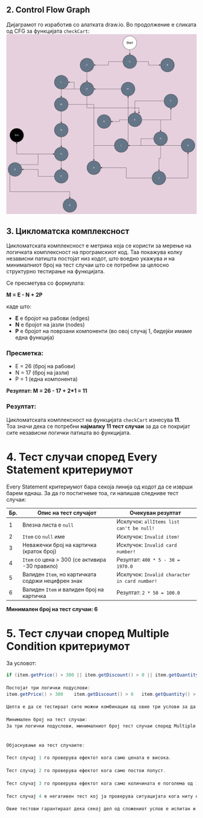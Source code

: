## 2. Control Flow Graph

Дијаграмот го изработив со алатката draw.io. 
Во продолжение е сликата од CFG за функцијата `checkCart`:
![img.png](img.png)

## 3. Цикломатска комплексност

Цикломатската комплексност е метрика која се користи за мерење на логичката комплексност на програмскиот код. Таа покажува колку независни патишта постојат низ кодот, што воедно укажува и на минималниот број на тест случаи што се потребни за целосно структурно тестирање на функцијата.

Се пресметува со формулата:

**M = E - N + 2P**

каде што:
- **E** е бројот на рабови (edges)
- **N** е бројот на јазли (nodes)
- **P** е бројот на поврзани компоненти (во овој случај 1, бидејќи имаме една функција)

### Пресметка:

- E = 26 (број на рабови)
- N = 17 (број на јазли)
- P = 1 (една компонента)

**Резултат: M = 26 - 17 + 2*1 = 11**

### Резултат:

Цикломатската комплексност на функцијата `checkCart` изнесува **11**.  
Тоа значи дека се потребни **најмалку 11 тест случаи** за да се покријат сите независни логички патишта во функцијата.

# 4. Тест случаи според Every Statement критериумот

Every Statement критериумот бара секоја линија од кодот да се изврши барем еднаш. За да го постигнеме тоа, ги напишав следниве тест случаи:

| Бр. | Опис на тест случајот                               | Очекуван резултат                              |
|-----|----------------------------------------------------|------------------------------------------------|
| 1   | Влезна листа е `null`                              | Исклучок: `allItems list can't be null!`       |
| 2   | `Item` со `null` име                               | Исклучок: `Invalid item!`                      |
| 3   | Неважечки број на картичка (краток број)           | Исклучок: `Invalid card number!`               |
| 4   | `Item` со цена > 300 (се активира -30 правило)     | Резултат: `400 * 5 - 30 = 1970.0`              |
| 5   | Валиден `Item`, но картичката содржи нецифрен знак | Исклучок: `Invalid character in card number!`  |
| 6   | Валиден `Item` и валиден број на картичка          | Резултат: `2 * 50 = 100.0`                     |

**Минимален број на тест случаи: 6**


# 5. Тест случаи според Multiple Condition критериумот

За условот:

```java
if (item.getPrice() > 300 || item.getDiscount() > 0 || item.getQuantity() > 10)

Постојат три логички подуслови:
item.getPrice() > 300    item.getDiscount() > 0   item.getQuantity() > 10

Целта е да се тестираат сите можни комбинации од овие три услови за да се постигне Multiple Condition Coverage.

Минимален број на тест случаи:
За три логички подуслови, минималниот број тест случаи според Multiple Condition Coverage е 4. Со овие тест случаи ги опфативме сите можни комбинации што влијаат на исходот од условот.


Објаснување на тест случаите:

Тест случај 1 го проверува ефектот кога само цената е висока.

Тест случај 2 го проверува ефектот кога само постои попуст.

Тест случај 3 го проверува ефектот кога само количината е поголема од 10.

Тест случај 4 е негативен тест кој ја проверува ситуацијата кога ниту еден од условите не е исполнет и затоа не треба да се одземаат 30 од сумата.

Овие тестови гарантираат дека секој дел од сложениот услов е испитан и дека кодот реагира правилно во сите можни варијации.

